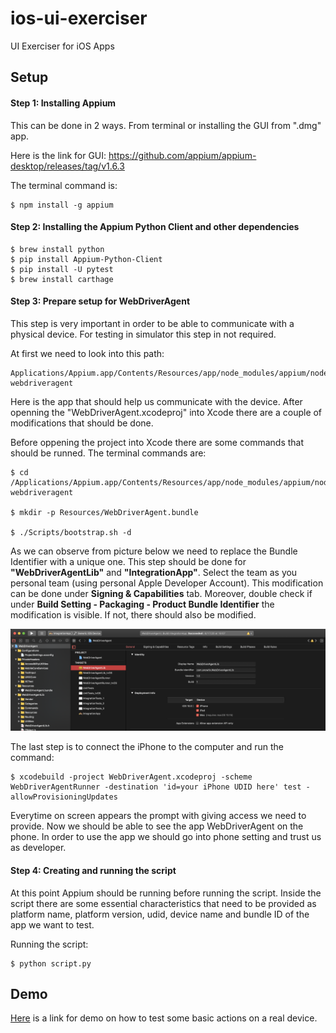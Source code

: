 # ios-ui-exerciser
UI Exerciser for iOS Apps

## Setup

#### Step 1: Installing Appium

This can be done in 2 ways. From terminal or installing the GUI from ".dmg" app.

Here is the link for GUI:
https://github.com/appium/appium-desktop/releases/tag/v1.6.3

The terminal command is:
```
$ npm install -g appium
```

#### Step 2: Installing the Appium Python Client and other dependencies
```
$ brew install python
$ pip install Appium-Python-Client
$ pip install -U pytest
$ brew install carthage
```

#### Step 3: Prepare setup for WebDriverAgent

This step is very important in order to be able to communicate with a physical device. For testing in simulator this step in not required.

At first we need to look into this path:
```
Applications/Appium.app/Contents/Resources/app/node_modules/appium/node_modules/appium-webdriveragent 
```

Here is the app that should help us communicate with the device. After openning the "WebDriverAgent.xcodeproj" into Xcode there are a couple of modifications that should be done.

Before oppening the project into Xcode there are some commands that should be runned. The terminal commands are:
```
$ cd /Applications/Appium.app/Contents/Resources/app/node_modules/appium/node_modules/appium-webdriveragent

$ mkdir -p Resources/WebDriverAgent.bundle 

$ ./Scripts/bootstrap.sh -d
```

As we can observe from picture below we need to replace the Bundle Identifier with a unique one. This step should be done for **"WebDriverAgentLib"** and **"IntegrationApp"**. Select the team as you personal team (using personal Apple Developer Account). This modification can be done under **Signing & Capabilities** tab. Moreover, double check if under **Build Setting - Packaging - Product Bundle Identifier** the modification is visible. If not, there should also be modified.

![Image of Xcode](/assets/images/webDriverAgent.png)

The last step is to connect the iPhone to the computer and run the command:
```
$ xcodebuild -project WebDriverAgent.xcodeproj -scheme WebDriverAgentRunner -destination 'id=your iPhone UDID here' test -allowProvisioningUpdates
```

Everytime on screen appears the prompt with giving access we need to provide. Now we should be able to see the app WebDriverAgent on the phone. In order to use the app we should go into phone setting and trust us as developer.

#### Step 4: Creating and running the script

At this point Appium should be running before running the script. Inside the script there are some essential characteristics that need to be provided as platform name, platform version, udid, device name and bundle ID of the app we want to test.

Running the script: 
```
$ python script.py
```


## Demo
[Here](https://drive.google.com/file/d/1dj5aM1v_g4M6NWlz2ZsaQmfoR-7GfgBB/view?usp=sharing) is a link for demo on how to test some basic actions on a real device.
